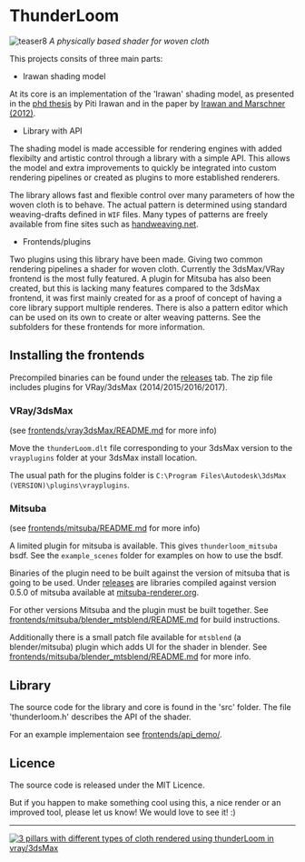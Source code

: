 ThunderLoom
===
![teaser8](https://cloud.githubusercontent.com/assets/116268/18617674/92d092c4-7dd5-11e6-9e2d-04d64c712c40.png)
*A physically based shader for woven cloth*

This projects consits of three main parts:

* Irawan shading model

At its core is an implementation of the 'Irawan' shading model, as presented in
the [phd thesis](http://www.cs.cornell.edu/~srm/publications/IrawanThesis.pdf)
by Piti Irawan and in the paper by 
[Irawan and Marschner (2012)](http://www.cs.cornell.edu/~srm/publications/TOG12-cloth.html).

* Library with API

The shading model is made accessible for rendering engines with added
flexibilty and artistic control through a library with a simple API. This 
allows the model and extra improvements to quickly be integrated into custom
rendering pipelines or created as plugins to more established renderers.

The library allows fast and flexible control over many parameters of how the
woven cloth is to behave. The actual pattern is determined using standard 
weaving-drafts defined in `WIF` files.
Many types of patterns are freely available from fine sites
such as [handweaving.net](http://handweaving.net).

* Frontends/plugins

Two plugins using this library have been made. Giving two common rendering
pipelines a shader for woven cloth. Currently the 3dsMax/VRay frontend is the
most fully featured. A plugin for Mitsuba has also been created, but this
is lacking many features compared to the 3dsMax frontend, it was first mainly 
created for as a proof of concept of having a core library support multiple renderes. 
There is also a pattern editor which can be used on its own to create or alter 
weaving patterns.
See the subfolders for these frontends for
more information. 

## Installing the frontends
Precompiled binaries can be found under the [releases](https://github.com/vidarn/ThunderLoom/releases) tab. The zip file
includes plugins for VRay/3dsMax (2014/2015/2016/2017).

### VRay/3dsMax 
(see [frontends/vray3dsMax/README.md](https://github.com/vidarn/ThunderLoom/tree/master/frontends/vray3dsMax) for more info)

Move the `thunderLoom.dlt` file corresponding to your 3dsMax version to the
`vrayplugins` folder at your 3dsMax install location. 

The usual path for the plugins folder is
`C:\Program Files\Autodesk\3dsMax (VERSION)\plugins\vrayplugins`.

### Mitsuba
(see [frontends/mitsuba/README.md](https://github.com/vidarn/ThunderLoom/tree/master/frontends/mitsuba) for more info)

A limited plugin for mitsuba is available.
This gives `thunderloom_mitsuba` bsdf.  See the `example_scenes` folder for examples on
how to use the bsdf.

Binaries of the plugin need to be built against the version of mitsuba that is going to be used.
Under [releases](https://github.com/vidarn/ThunderLoom/releases) are libraries 
compiled against version 0.5.0 of mitsuba available at [mitsuba-renderer.org](mitsuba-renderer.org).

For other versions Mitsuba and the plugin must be built together.
See [frontends/mitsuba/blender_mtsblend/README.md](https://github.com/vidarn/ThunderLoom/tree/master/frontends/mitsuba/blender_mtsblend)
for build instructions.

Additionally there is a small patch file available for `mtsblend`
(a blender/mitsuba) plugin which adds UI for the shader in blender. 
See [frontends/mitsuba/blender_mtsblend/README.md](https://github.com/vidarn/ThunderLoom/tree/master/frontends/mitsuba/blender_mtsblend) for more info.

## Library
The source code for the library and core is found in the 'src' folder. 
The file 'thunderloom.h' describes the API of the shader.

For an example implementaion see [frontends/api_demo/](https://github.com/vidarn/ThunderLoom/tree/master/frontends/api_demo).

## Licence
The source code is released under the MIT Licence.

But if you happen to make something cool using this, a nice render or an 
improved tool, please let us know! We would love to see it! :)

---
[![3 pillars with different types of cloth rendered using thunderLoom in vray/3dsMax](https://cloud.githubusercontent.com/assets/116268/22116260/3cb6fe54-de70-11e6-9d68-91ce3ddc4cb8.png)](https://cloud.githubusercontent.com/assets/116268/22116160/eef3283c-de6f-11e6-9c51-76b47e08fd79.png)
